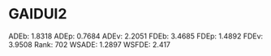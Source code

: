 # GAIDUI2

ADEb: 1.8318
ADEp: 0.7684
ADEv: 2.2051
FDEb: 3.4685
FDEp: 1.4892
FDEv: 3.9508
Rank: 702
WSADE: 1.2897
WSFDE: 2.417